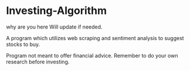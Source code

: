 # Investing-Algorithm

why are you here
Will update if needed.

A program which utilizes web scraping and sentiment analysis to suggest stocks to buy.

Program not meant to offer financial advice. Remember to do your own research before investing.
